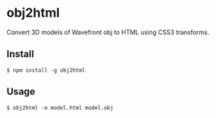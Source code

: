# obj2html

Convert 3D models of Wavefront obj to HTML using CSS3 transforms.

## Install
```
$ npm install -g obj2html
```

## Usage
```
$ obj2html -o model.html model.obj
```
